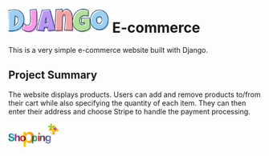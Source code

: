 <h1><img align="" alt="django" src="https://github.com/racsing/django-ecommerce/blob/main/shoppycom/media/productimg/django.png?raw=true" width="200" height="50" />  E-commerce</h1>
This is a very simple e-commerce website built with Django.

## Project Summary
The website displays products. Users can add and remove products to/from their cart while also specifying the quantity of each item. They can then enter their address and choose Stripe to handle the payment processing.

<img align="" alt="django" src="https://github.com/racsing/django-ecommerce/blob/main/shoppycom/media/productimg/django02.jpeg?raw=true" width="100" height="50" />
